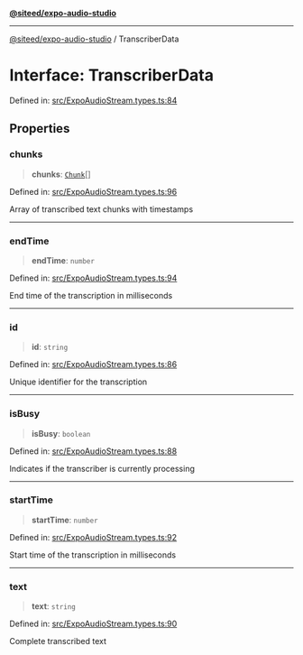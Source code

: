 [**@siteed/expo-audio-studio**](../README.md)

***

[@siteed/expo-audio-studio](../README.md) / TranscriberData

# Interface: TranscriberData

Defined in: [src/ExpoAudioStream.types.ts:84](https://github.com/deeeed/expo-audio-stream/blob/32f8c9ee1d65f52370798654be389de1569e851f/packages/expo-audio-studio/src/ExpoAudioStream.types.ts#L84)

## Properties

### chunks

> **chunks**: [`Chunk`](Chunk.md)[]

Defined in: [src/ExpoAudioStream.types.ts:96](https://github.com/deeeed/expo-audio-stream/blob/32f8c9ee1d65f52370798654be389de1569e851f/packages/expo-audio-studio/src/ExpoAudioStream.types.ts#L96)

Array of transcribed text chunks with timestamps

***

### endTime

> **endTime**: `number`

Defined in: [src/ExpoAudioStream.types.ts:94](https://github.com/deeeed/expo-audio-stream/blob/32f8c9ee1d65f52370798654be389de1569e851f/packages/expo-audio-studio/src/ExpoAudioStream.types.ts#L94)

End time of the transcription in milliseconds

***

### id

> **id**: `string`

Defined in: [src/ExpoAudioStream.types.ts:86](https://github.com/deeeed/expo-audio-stream/blob/32f8c9ee1d65f52370798654be389de1569e851f/packages/expo-audio-studio/src/ExpoAudioStream.types.ts#L86)

Unique identifier for the transcription

***

### isBusy

> **isBusy**: `boolean`

Defined in: [src/ExpoAudioStream.types.ts:88](https://github.com/deeeed/expo-audio-stream/blob/32f8c9ee1d65f52370798654be389de1569e851f/packages/expo-audio-studio/src/ExpoAudioStream.types.ts#L88)

Indicates if the transcriber is currently processing

***

### startTime

> **startTime**: `number`

Defined in: [src/ExpoAudioStream.types.ts:92](https://github.com/deeeed/expo-audio-stream/blob/32f8c9ee1d65f52370798654be389de1569e851f/packages/expo-audio-studio/src/ExpoAudioStream.types.ts#L92)

Start time of the transcription in milliseconds

***

### text

> **text**: `string`

Defined in: [src/ExpoAudioStream.types.ts:90](https://github.com/deeeed/expo-audio-stream/blob/32f8c9ee1d65f52370798654be389de1569e851f/packages/expo-audio-studio/src/ExpoAudioStream.types.ts#L90)

Complete transcribed text
